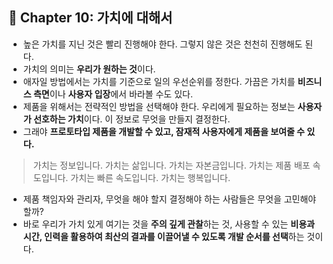 ## 🌈 Chapter 10: 가치에 대해서
- 높은 가치를 지닌 것은 빨리 진행해야 한다. 그렇지 않은 것은 천천히 진행해도 된다.
- 가치의 의미는 **우리가 원하는 것**이다.
- 애자일 방법에서는 가치를 기준으로 일의 우선순위를 정한다. 가끔은 가치를 **비즈니스 측면**이나 **사용자 입장**에서 바라볼 수도 있다.
- 제품을 위해서는 전략적인 방법을 선택해야 한다. 우리에게 필요하는 정보는 **사용자가 선호하는 가치**이다. 이 정보로 무엇을 만들지 결정한다.
- 그래야 **프로토타입 제품을 개발할 수 있고, 잠재적 사용자에게 제품을 보여줄 수 있다.**

> 가치는 정보입니다.
> 가치는 삶입니다.
> 가치는 자본금입니다.
> 가치는 제품 배포 속도입니다.
> 가치는 빠른 속도입니다.
> 가치는 행복입니다.

- 제품 책임자와 관리자, 무엇을 해야 할지 결정해야 하는 사람들은 무엇을 고민해야 할까?
- 바로 우리가 가치 있게 여기는 것을 **주의 깊게 관찰**하는 것, 사용할 수 있는 **비용과 시간, 인력을 활용하여 최산의 결과를 이끌어낼 수 있도록 개발 순서를 선택**하는 것이다.